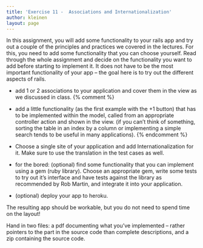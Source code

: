 ```yaml
---
title: 'Exercise 11 -  Associations and Internationalization'
author: kleinen
layout: page
---
```

In this assignment, you will add some functionality to your rails app and try out a couple of the principles and practices we covered in the lectures. For this, you need to add some functionality that you can choose yourself. Read through the whole assignment and decide on the functionality you want to add before starting to implement it. It does not have to be the most important functionality of your app &#8211; the goal here is to try out the different aspects of rails.

*   add 1 or 2 associations to your application and cover them in the view as we discussed in class.
{% comment %}
*   add a little functionality (as the first example with the +1 button) that has to be implemented within the model, called from an appropriate controller action and shown in the view. (if you can&#8217;t think of something, sorting the table in an index by a column or implementing a simple search tends to be useful in many applications).
{% endcomment %}

*   Choose a single site of your application and add Internationalization for it. Make sure to use the translation in the test cases as well.
*   for the bored: (optional) find some functionality that you can implement using a gem (ruby library). Choose an appropriate gem, write some tests to try out it&#8217;s interface and have tests against the library as recommended by Rob Martin, and integrate it into your application.


*   (optional) deploy your app to heroku.


  The resulting app should be workable, but you do not need to spend time on the layout!

  Hand in two files: a pdf documenting what you&#8217;ve implemented &#8211; rather pointers to the part in the source code than complete descriptions, and a zip containing the source code.




